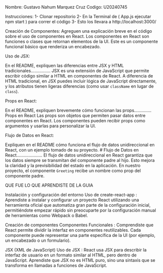 Nombre: Gustavo Nahum Marquez Cruz 
Codigo: U20240745

Instrucciones: 
1- Clonar repositorio
2- En la Terminal de ( App.js ejecutar npm start ) para correr el código
3- Esto los llevara a http://localhost:3000/


Creación de Componentes:
Agreguen una explicación breve en el código sobre el uso de componentes en React.
Los componentes en React son funciones o clases que retornan elementos de la UI. Este es un componente funcional básico que renderiza un encabezado.

Uso de JSX:

En el README, expliquen las diferencias entre JSX y HTML tradicionales................
 JSX es una extensión de JavaScript que permite escribir código similar a HTML en componentes de React. A diferencia de HTML tradicional, en JSX puedes incluir lógica de JavaScript directamente, y los atributos tienen ligeras diferencias (como usar `className` en lugar de `class`).
 
  Props en React:
  
En el README, expliquen brevemente cómo funcionan las props..............
 Props en React Las props son objetos que permiten pasar datos entre componentes en React. Los componentes pueden recibir props como argumentos y usarlas para personalizar la UI.
 
Flujo de Datos en React:

Expliquen en el README cómo funciona el flujo de datos unidireccional en React, con un ejemplo tomado de su proyecto. # Flujo de Datos en React.....................
El flujo de datos unidireccional en React garantiza que los datos siempre se transmitan del componente padre al hijo. Esto mejora la claridad y la previsibilidad del estado en la aplicación. En nuestro proyecto, el componente `Greeting` recibe un nombre como prop del componente padre.


QUE FUE LO QUE APRENDISTE DE LA GUIA 

Instalación y configuración del entorno
Uso de create-react-app : Aprendiste a instalar y configurar un proyecto React utilizando una herramienta oficial que automatiza gran parte de la configuración inicial, permitiéndote empezar rápido sin preocuparte por la configuración manual de herramientas como Webpack o Babel.

Creación de componentes
Componentes Funcionales : Comprendiste que React permite dividir la interfaz en componentes reutilizables. Cada componente puede representar una parte específica de la UI (por ejemplo, un encabezado o un formulario). 

JSX (XML de JavaScript)
Uso de JSX : React usa JSX para describir la interfaz de usuario en un formato similar al HTML, pero dentro de JavaScript. Aprendiste que JSX no es HTML puro, sino una sintaxis que se transforma en llamadas a funciones de JavaScript.
